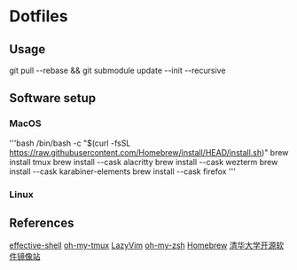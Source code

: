# Dotfiles

## Usage

git pull --rebase && git submodule update --init --recursive

## Software setup

### MacOS

'''bash
/bin/bash -c "$(curl -fsSL https://raw.githubusercontent.com/Homebrew/install/HEAD/install.sh)"
brew install tmux
brew install --cask alacritty
brew install --cask wezterm
brew install --cask karabiner-elements
brew install --cask firefox
'''

### Linux

## References

[effective-shell](https://effective-shell.com/)
[oh-my-tmux](https://github.com/gpakosz/.tmux)
[LazyVim](https://github.com/LazyVim/LazyVim)
[oh-my-zsh](https://github.com/ohmyzsh/ohmyzsh)
[Homebrew](https://brew.sh/)
[清华大学开源软件镜像站](https://mirrors.tuna.tsinghua.edu.cn/)
